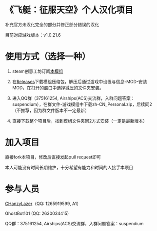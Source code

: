 # 《飞艇：征服天空》个人汉化项目
补充官方未汉化完全的部分并修正部分错误的汉化

目前对应游戏版本：v1.0.21.6

# 使用方式（选择一种）
1. steam创意工坊订阅[本模组]()

2. 在[Releases]()下载模组压缩包，解压后通过游戏中设置与信息-MOD-安装 MOD，在打开的窗口中选择减压的文件夹安装。

3. 进入QQ群（375161254, Airships(ACS)交流群，入群问题答案：suspendium），在群文件-游戏模组中下载zh-CN_Personal.zip，后续同2（不推荐，因为群文件版本不一定最新）

4. 直接下载整个项目后，找到模组文件夹同2方式安装（一定是最新版本）

# 加入项目
直接fork本项目，修改后直接发起pull request即可

本人可能没有时间长期维护，十分希望有能力和时间的人接手本项目


# 参与人员
[CHanzyLazer](https://github.com/CHanzyLazer)（QQ: 1265919599, A1）

GhostBot101 (QQ: 2630034415)

QQ群：375161254, Airships(ACS)交流群，入群问题答案：suspendium
